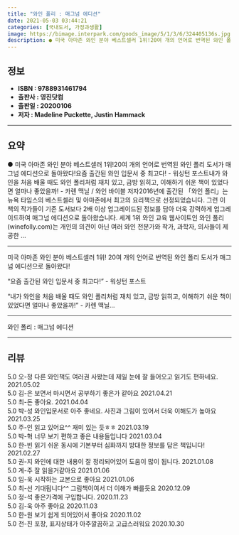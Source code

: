 ```yaml
---
title: "와인 폴리 : 매그넘 에디션"
date: 2021-05-03 03:44:21
categories: [국내도서, 가정과생활]
image: https://bimage.interpark.com/goods_image/5/1/3/6/324405136s.jpg
description: ● 미국 아마존 와인 분야 베스트셀러 1위!20여 개의 언어로 번역된 와인 폴리 도서가 매그넘 에디션으로 돌아왔다!요즘 출간된 와인 입문서 중 최고다! - 워싱턴 포스트내가 와인을 처음 배울 때도 와인 폴리처럼 재치 있고, 금방 읽히고, 이해하기 쉬운 책이 있었다면 얼마나 좋았을까!
---
```


## **정보**

- **ISBN : 9788931461794**
- **출판사 : 영진닷컴**
- **출판일 : 20200106**
- **저자 : Madeline Puckette, Justin Hammack**

------



## **요약**

●  미국 아마존 와인 분야 베스트셀러 1위!20여 개의 언어로 번역된 와인 폴리 도서가 매그넘 에디션으로 돌아왔다!요즘 출간된 와인 입문서 중 최고다! - 워싱턴 포스트내가 와인을 처음 배울 때도 와인 폴리처럼 재치 있고, 금방 읽히고, 이해하기 쉬운 책이 있었다면 얼마나 좋았을까! - 카렌 맥닐 / 와인 바이블 저자2016년에 출간된 「와인 폴리」는 뉴욕 타임스의 베스트셀러 및 아마존에서 최고의 요리책으로 선정되었습니다. 그런 이 책의 작가들이 기존 도서보다 2배 이상 업그레이드된 정보를 담아 더욱 강력하게 업그레이드하여 매그넘 에디션으로 돌아왔습니다. 세계 1위 와인 교육 웹사이트인 와인 폴리(winefolly.com)는 개인의 의견이 아닌 여러 와인 전문가와 작가, 과학자, 의사들이 제공한 ...

------

미국 아마존 와인 분야 베스트셀러 1위!
20여 개의 언어로 번역된 와인 폴리 도서가 매그넘 에디션으로 돌아왔다!

“요즘 출간된 와인 입문서 중 최고다!” - 워싱턴 포스트

“내가 와인을 처음 배울 때도 와인 폴리처럼 재치 있고, 금방 읽히고, 이해하기 쉬운 책이 있었다면 얼마나 좋았을까!” - 카렌 맥닐... 

------


와인 폴리 : 매그넘 에디션 

------


## **리뷰** 

5.0 오-정 다른 와인책도 여러권 사봤는데 제일 눈에 잘 들어오고 읽기도 편하네요. 2021.05.02 <br/>5.0 김-은 보면서 마시면서 공부하기 좋은가 같아요 2021.04.21 <br/>5.0 최-돈 좋아요. 2021.04.04 <br/>5.0 박-성 와인입문서로 아주 좋네요.
사진과 그림이 있어서 더욱 이해도가 높아요 2021.03.25 <br/>5.0 주-인 읽고 있어요^^ 재미 있는 듯ㅎㅎ 2021.03.19 <br/>5.0 박-혁 너무 보기 편하고 좋은 내용들입니다 2021.03.04 <br/>5.0 한-빈 읽기 쉬운 동시에 기본부터 심화까지 방대한 정보를 담은 책입니다! 2021.02.27 <br/>5.0 권-지 와인에 대한 내용이 잘 정리되어있어 도움이 많이 됩니다. 2021.01.08 <br/>5.0 계-주 잘 읽을거같아요 2021.01.06 <br/>5.0 임-욱 시작하는 교본으로 좋아요 2021.01.06 <br/>5.0 최-선 기대됩니다^^ 그림책이여서 더 이해가 빠를듯요 2020.12.09 <br/>5.0 정-석 좋은가격에 구입합니다.  2020.11.23 <br/>5.0 김-욱 아주 좋아요 2020.11.03 <br/>5.0 한-원 보기 쉽게 되어있어서 좋아요 2020.11.02 <br/>5.0 전-진 포장, 표지상태가 아주깔끔하고 고급스러워요 2020.10.30 <br/>